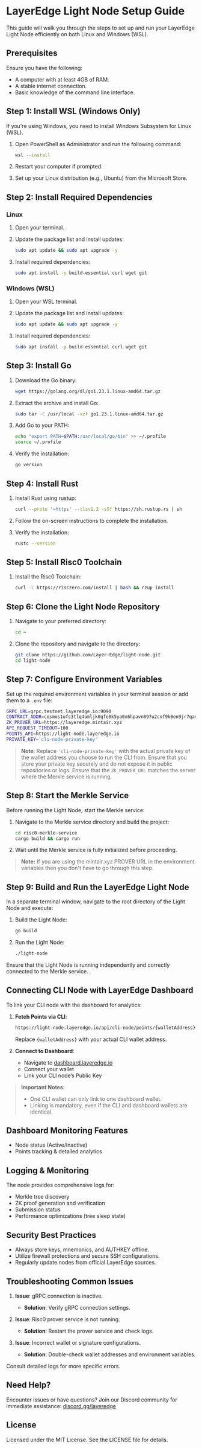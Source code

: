 # LayerEdge Light Node Setup Guide

This guide will walk you through the steps to set up and run your LayerEdge Light Node efficiently on both Linux and Windows (WSL).

## Prerequisites

Ensure you have the following:
- A computer with at least 4GB of RAM.
- A stable internet connection.
- Basic knowledge of the command line interface.

## Step 1: Install WSL (Windows Only)

If you're using Windows, you need to install Windows Subsystem for Linux (WSL).

1. Open PowerShell as Administrator and run the following command:
    ```sh
    wsl --install
    ```

2. Restart your computer if prompted.

3. Set up your Linux distribution (e.g., Ubuntu) from the Microsoft Store.

## Step 2: Install Required Dependencies

### Linux
1. Open your terminal.
2. Update the package list and install updates:
    ```sh
    sudo apt update && sudo apt upgrade -y
    ```

3. Install required dependencies:
    ```sh
    sudo apt install -y build-essential curl wget git
    ```

### Windows (WSL)
1. Open your WSL terminal.
2. Update the package list and install updates:
    ```sh
    sudo apt update && sudo apt upgrade -y
    ```

3. Install required dependencies:
    ```sh
    sudo apt install -y build-essential curl wget git
    ```

## Step 3: Install Go

1. Download the Go binary:
    ```sh
    wget https://golang.org/dl/go1.23.1.linux-amd64.tar.gz
    ```

2. Extract the archive and install Go:
    ```sh
    sudo tar -C /usr/local -xzf go1.23.1.linux-amd64.tar.gz
    ```

3. Add Go to your PATH:
    ```sh
    echo "export PATH=$PATH:/usr/local/go/bin" >> ~/.profile
    source ~/.profile
    ```

4. Verify the installation:
    ```sh
    go version
    ```

## Step 4: Install Rust

1. Install Rust using rustup:
    ```sh
    curl --proto '=https' --tlsv1.2 -sSf https://sh.rustup.rs | sh
    ```

2. Follow the on-screen instructions to complete the installation.

3. Verify the installation:
    ```sh
    rustc --version
    ```

## Step 5: Install Risc0 Toolchain

1. Install the Risc0 Toolchain:
    ```sh
    curl -L https://risczero.com/install | bash && rzup install
    ```

## Step 6: Clone the Light Node Repository

1. Navigate to your preferred directory:
    ```sh
    cd ~
    ```

2. Clone the repository and navigate to the directory:
    ```sh
    git clone https://github.com/Layer-Edge/light-node.git
    cd light-node
    ```

## Step 7: Configure Environment Variables

Set up the required environment variables in your terminal session or add them to a `.env` file:

```sh
GRPC_URL=grpc.testnet.layeredge.io:9090
CONTRACT_ADDR=cosmos1ufs3tlq4umljk0qfe8k5ya0x6hpavn897u2cnf9k0en9jr7qarqqt56709
ZK_PROVER_URL=https://layeredge.mintair.xyz
API_REQUEST_TIMEOUT=100
POINTS_API=https://light-node.layeredge.io
PRIVATE_KEY='cli-node-private-key'
```

> **Note**: Replace `'cli-node-private-key'` with the actual private key of the wallet address you choose to run the CLI from. Ensure that you store your private key securely and do not expose it in public repositories or logs. Ensure that the `ZK_PROVER_URL` matches the server where the Merkle service is running.

## Step 8: Start the Merkle Service

Before running the Light Node, start the Merkle service:

1. Navigate to the Merkle service directory and build the project:
    ```sh
    cd risc0-merkle-service
    cargo build && cargo run
    ```

2. Wait until the Merkle service is fully initialized before proceeding.
> **Note:** If you are using the mintair.xyz PROVER URL in the environment variables then you don't have to go through this step.

## Step 9: Build and Run the LayerEdge Light Node

In a separate terminal window, navigate to the root directory of the Light Node and execute:

1. Build the Light Node:
    ```sh
    go build
    ```

2. Run the Light Node:
    ```sh
    ./light-node
    ```

Ensure that the Light Node is running independently and correctly connected to the Merkle service.

## Connecting CLI Node with LayerEdge Dashboard

To link your CLI node with the dashboard for analytics:

1. **Fetch Points via CLI**:
    ```sh
    https://light-node.layeredge.io/api/cli-node/points/{walletAddress}
    ```
    Replace `{walletAddress}` with your actual CLI wallet address.

2. **Connect to Dashboard**:
    - Navigate to [dashboard.layeredge.io](https://dashboard.layeredge.io)
    - Connect your wallet
    - Link your CLI node’s Public Key

> **Important Notes**:
> - One CLI wallet can only link to one dashboard wallet.
> - Linking is mandatory, even if the CLI and dashboard wallets are identical.

## Dashboard Monitoring Features

- Node status (Active/Inactive)
- Points tracking & detailed analytics

## Logging & Monitoring

The node provides comprehensive logs for:

- Merkle tree discovery
- ZK proof generation and verification
- Submission status
- Performance optimizations (tree sleep state)

## Security Best Practices

- Always store keys, mnemonics, and AUTHKEY offline.
- Utilize firewall protections and secure SSH configurations.
- Regularly update nodes from official LayerEdge sources.

## Troubleshooting Common Issues

1. **Issue**: gRPC connection is inactive.
   - **Solution**: Verify gRPC connection settings.

2. **Issue**: Risc0 prover service is not running.
   - **Solution**: Restart the prover service and check logs.

3. **Issue**: Incorrect wallet or signature configurations.
   - **Solution**: Double-check wallet addresses and environment variables.

Consult detailed logs for more specific errors.

## Need Help?

Encounter issues or have questions? Join our Discord community for immediate assistance: [discord.gg/layeredge](https://discord.gg/layeredge)

## License

Licensed under the MIT License. See the LICENSE file for details.

